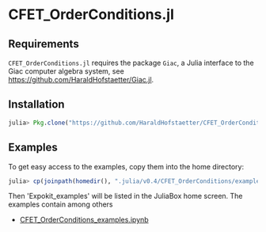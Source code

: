 # CFET_OrderConditions.jl

## Requirements
`CFET_OrderConditions.jl` requires the package `Giac`, a Julia interface to the Giac computer algebra system, see https://github.com/HaraldHofstaetter/Giac.jl.


## Installation
```julia
julia> Pkg.clone("https://github.com/HaraldHofstaetter/CFET_OrderConditions.jl")
```

## Examples
To get easy access to the examples, copy them into the home directory:
```julia
julia> cp(joinpath(homedir(), ".julia/v0.4/CFET_OrderConditions/examples/"), joinpath(homedir(), "CFET_OrderCondition_examples"), remove_destination=true)
```
Then 'Expokit_examples' will be listed in the JuliaBox home screen. The examples contain among others
+ [CFET_OrderConditions_examples.ipynb](https://github.com/HaraldHofstaetter/CFET_OrderConditions.jl/blob/master/examples/CFET_OrderConditions.ipynb)
